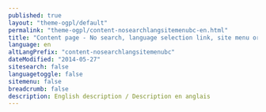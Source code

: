 ```yaml
---
published: true
layout: "theme-ogpl/default"
permalink: "theme-ogpl/content-nosearchlangsitemenubc-en.html"
title: "Content page - No search, language selection link, site menu or breadcrumb trail"
language: en
altLangPrefix: "content-nosearchlangsitemenubc"
dateModified: "2014-05-27"
sitesearch: false
languagetoggle: false
sitemenu: false
breadcrumb: false
description: English description / Description en anglais
---
```


